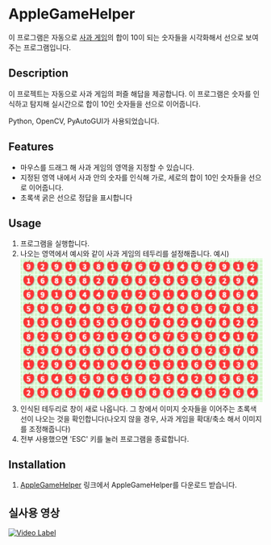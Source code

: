 # AppleGameHelper

이 프로그램은 자동으로 [사과 게임](https://www.gamesaien.com/game/fruit_box_a/)의 합이 10이 되는 숫자들을 시각화해서 선으로 보여주는 프로그램입니다.

## Description

이 프로젝트는 자동으로 사과 게임의 퍼즐 해답을 제공합니다. 이 프로그램은 숫자를 인식하고 탐지해 실시간으로 합이 10인 숫자들을 선으로 이어줍니다.

Python, OpenCV, PyAutoGUI가 사용되었습니다.

## Features

-   마우스를 드래그 해 사과 게임의 영역을 지정할 수 있습니다.
-   지정된 영역 내에서 사과 안의 숫자를 인식해 가로, 세로의 합이 10인 숫자들을 선으로 이어줍니다.
-   초록색 굵은 선으로 정답을 표시합니다

## Usage

1. 프로그램을 실행합니다.
2. 나오는 영역에서 예시와 같이 사과 게임의 테두리를 설정해줍니다.
   예시)
   ![image](../AppleGameHelper/Images/full_image.png)
3. 인식된 테두리로 창이 새로 나옵니다. 그 창에서 이미지 숫자들을 이어주는 초록색 선이 나오는 것을 확인합니다(나오지 않을 경우, 사과 게임을 확대/축소 해서 이미지를 조정해줍니다)
4. 전부 사용했으면 'ESC' 키를 눌러 프로그램을 종료합니다.

## Installation

1. [AppleGameHelper](https://github.com/calm17ess/Projects/releases/tag/AppleGameHelper) 링크에서 AppleGameHelper를 다운로드 받습니다.

## 실사용 영상

[![Video Label](http://img.youtube.com/vi/ABjI56CXhbQ/0.jpg)](https://www.youtube.com/watch?v=ABjI56CXhbQ)
